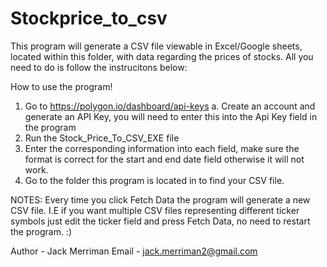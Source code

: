 # Stockprice_to_csv
This program will generate a CSV file viewable in Excel/Google sheets, located within this folder, with data regarding the prices of stocks.  All you need to do is follow the instrucitons below:

How to use the program!
1. Go to https://polygon.io/dashboard/api-keys
	a. Create an account and generate an API Key, you will need to enter this into the Api Key field in the program
2. Run the Stock_Price_To_CSV_EXE file
3. Enter the corresponding information into each field, make sure the format is correct for the start and end date field otherwise it will not work.
4. Go to the folder this program is located in to find your CSV file.

NOTES: Every time you click Fetch Data the program will generate a new CSV file.
I.E if you want multiple CSV files representing different ticker symbols just edit the ticker field and press Fetch Data, no need to restart the program. :)

Author - Jack Merriman
Email - jack.merriman2@gmail.com